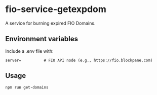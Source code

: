 # fio-service-getexpdom

A service for burning expired FIO Domains.

## Environment variables

Include a .env file with:

```
server=          # FIO API node (e.g., https://fio.blockpane.com)

```

## Usage

```
npm run get-domains

```